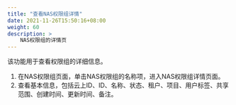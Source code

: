 ```yaml
---
title: "查看NAS权限组详情"
date: 2021-11-26T15:50:16+08:00
weight: 60
description: >
    NAS权限组的详情页
---
```


该功能用于查看权限组的详细信息。

1. 在NAS权限组页面，单击NAS权限组的名称项，进入NAS权限组详情页面。
2. 查看基本信息，包括云上ID、ID、名称、状态、租户、项目、用户标签、共享范围、创建时间、更新时间、备注。